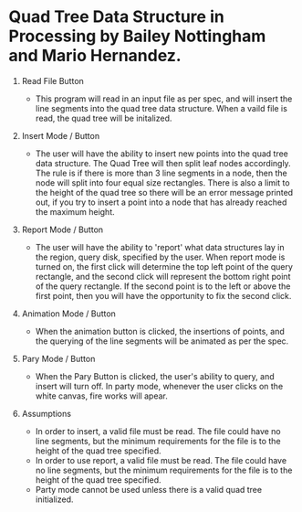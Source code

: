 # Quad Tree Data Structure in Processing by Bailey Nottingham and Mario Hernandez.

1. Read File Button
   * This program will read in an input file as per spec, and will insert the line segments into the quad tree data structure. When a vaild file is read, the quad tree will be initalized. 

2. Insert Mode / Button
   * The user will have the ability to insert new points into the quad tree data structure. The Quad Tree will then split leaf nodes accordingly. The rule is if there is more than 3 line segments in a node, then the node will split into four equal size rectangles. There is also a limit to the height of the quad tree so there will be an error message printed out, if you try to insert a point into a node that has already reached the maximum height.

3. Report Mode / Button
   * The user will have the ability to 'report' what data structures lay in the region, query disk, specified by the user. When report mode is turned on, the first click will determine the top left point of the query rectangle, and the second click will represent the bottom right point of the query rectangle. If the second point is to the left or above the first point, then you will have the opportunity to fix the second click.

4. Animation Mode / Button
   * When the animation button is clicked, the insertions of points, and the querying of the line segments will be animated as per the spec.

5. Pary Mode / Button
   * When the Pary Button is clicked, the user's ability to query, and insert will turn off. In party mode, whenever the user clicks on the white canvas, fire works will apear.

6. Assumptions
   * In order to insert, a valid file must be read. The file could have no line segments, but the minimum requirements for the file is to the height of the quad tree specified.
   * In order to use report, a valid file must be read. The file could have no line segments, but the minimum requirements for the file is to the height of the quad tree specified.
   * Party mode cannot be used unless there is a valid quad tree initialized.

